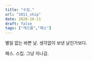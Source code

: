 ```yaml
---
title: "수킵."
url: "1011_skip"
date: 2020-10-11
draft: false
tags: ["게으름","패스"]
---
```

별일 없는 바쁜 날. 생각없이 보낸 날인가보다.

패스. 스킵. 그냥 지나감.
